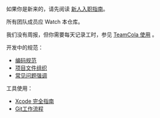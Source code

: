<base href="//github.com/Chinamobo/iOS-Team-Norms/blob/master/" />

如果你是新来的，请先阅读 [新人入职指南](AppointmentGuide.md)。

所有团队成员应 Watch 本仓库。

我们没有周报，但你需要每天记录工时，参见 [TeamCola 使用](TeamCola.md) 。

开发中的规范：

* [编码规范](CodeStyle.md)
* [项目文件组织](ProjectOrganize.md)
* [常见问题强调](CommonIssues.md)

工具使用：

* [Xcode 完全指南](https://github.com/BB9z/Xcode-Complete-Guide)
* [Git工作流程](GitWorkflow.md)
